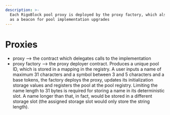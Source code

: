 ```yaml
---
description: >-
  Each RigoBlock pool proxy is deployed by the proxy factory, which also serves
  as a beacon for pool implementation upgrades
---
```


# Proxies

* proxy --> the contract which delegates calls to the implementation
* proxy factory --> the proxy deployer contract. Produces a unique pool ID, which is stored in a mapping in the registry. A user inputs a name of maximum 31 characters and a symbol between 3 and 5 characters and a base tokens, the factory deploys the proxy, updates its initialization storage values and registers the pool at the pool registry. Limiting the name length to 31 bytes is required for storing a name in its deterministic slot. A name longer than that, in fact, would be stored in a different storage slot (the assigned storage slot would only store the string length).
